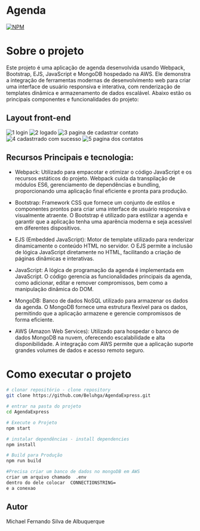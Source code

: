 # Agenda

[![NPM](https://img.shields.io/npm/l/react)](hhttps://github.com/Beluhga/AppTest-paraEstudo/blob/main/LICENSE) 

# Sobre o projeto
Este projeto é uma aplicação de agenda desenvolvida usando Webpack, Bootstrap, EJS, JavaScript e MongoDB hospedado na AWS. Ele demonstra a integração de ferramentas modernas de desenvolvimento web para criar uma interface de usuário responsiva e interativa, com renderização de templates dinâmica e armazenamento de dados escalável. Abaixo estão os principais componentes e funcionalidades do projeto:
## Layout front-end
![1 login](https://github.com/user-attachments/assets/cd5fdb2c-357a-43a7-8596-2709fde5c5a6)
![2 logado](https://github.com/user-attachments/assets/29042116-3dfb-4485-9554-409dffef085c)
![3 pagina de cadastrar contato](https://github.com/user-attachments/assets/e1591994-3e3d-46da-ad54-c3f000faf632)
![4 cadastrrado com sucesso](https://github.com/user-attachments/assets/d2083678-b71f-43e0-a1d3-9d4093b46873)
![5 pagina dos contatos](https://github.com/user-attachments/assets/995b88a6-8ba8-4c87-8210-086a11c2fcc1)

## Recursos Principais e tecnologia:

- Webpack: Utilizado para empacotar e otimizar o código JavaScript e os recursos estáticos do projeto. Webpack cuida da transpilação de módulos ES6, gerenciamento de dependências e bundling, proporcionando uma aplicação final eficiente e pronta para produção.

- Bootstrap: Framework CSS que fornece um conjunto de estilos e componentes prontos para criar uma interface de usuário responsiva e visualmente atraente. O Bootstrap é utilizado para estilizar a agenda e garantir que a aplicação tenha uma aparência moderna e seja acessível em diferentes dispositivos.

- EJS (Embedded JavaScript): Motor de template utilizado para renderizar dinamicamente o conteúdo HTML no servidor. O EJS permite a inclusão de lógica JavaScript diretamente no HTML, facilitando a criação de páginas dinâmicas e interativas.

- JavaScript: A lógica de programação da agenda é implementada em JavaScript. O código gerencia as funcionalidades principais da agenda, como adicionar, editar e remover compromissos, bem como a manipulação dinâmica do DOM.

- MongoDB: Banco de dados NoSQL utilizado para armazenar os dados da agenda. O MongoDB fornece uma estrutura flexível para os dados, permitindo que a aplicação armazene e gerencie compromissos de forma eficiente.

- AWS (Amazon Web Services): Utilizado para hospedar o banco de dados MongoDB na nuvem, oferecendo escalabilidade e alta disponibilidade. A integração com AWS permite que a aplicação suporte grandes volumes de dados e acesso remoto seguro.

# Como executar o projeto

```bash
# clonar repositório - clone repository
git clone https://github.com/Beluhga/AgendaExpress.git

# entrar na pasta do projeto
cd AgendaExpress

# Execute o Projeto
npm start

# instalar dependências - install dependencies
npm install

# Build para Produção
npm run build

#Precisa criar um banco de dados no mongoDB em AWS
criar um arquivo chamado  .env
dentro do dele colocar  CONNECTIONSTRING=
e a conexao


```


## Autor

Michael Fernando Silva de Albuquerque

